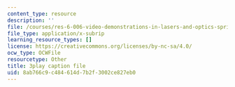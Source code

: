 ```yaml
---
content_type: resource
description: ''
file: /courses/res-6-006-video-demonstrations-in-lasers-and-optics-spring-2008/8ab766c9c484614d7b2f3002ce827eb0_EBVNbRN805o.srt
file_type: application/x-subrip
learning_resource_types: []
license: https://creativecommons.org/licenses/by-nc-sa/4.0/
ocw_type: OCWFile
resourcetype: Other
title: 3play caption file
uid: 8ab766c9-c484-614d-7b2f-3002ce827eb0
---
```

